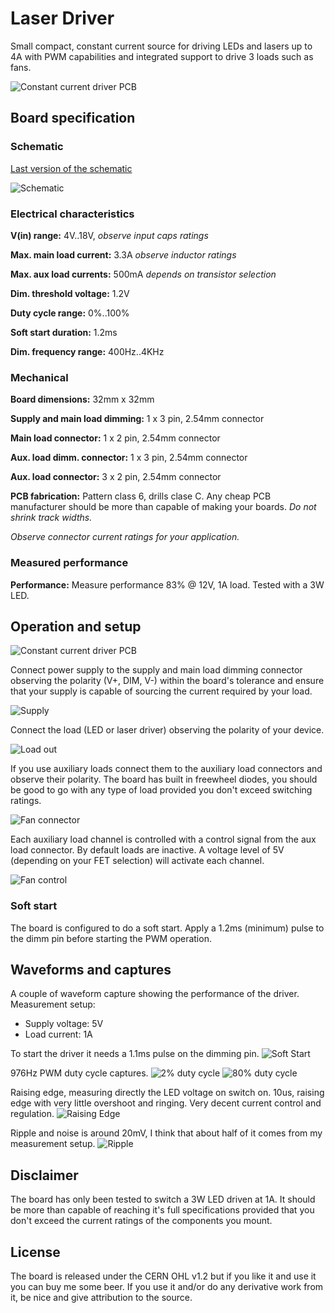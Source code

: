 # Laser Driver
Small compact, constant current source for driving LEDs and lasers up to 4A with PWM capabilities and integrated support to drive 3 loads such as fans.

![Constant current driver PCB](./documentation/PCB.png "Constant current driver")

## Board specification
### Schematic
[Last version of the schematic](./documentation/laserDriver_schematic.pdf)

![Schematic](./documentation/laserDriver_schematic.png "Constant current driver schematic")

### Electrical characteristics
   **V(in) range:**  4V..18V, *observe input caps ratings*

   **Max. main load current:** 3.3A *observe inductor ratings*

   **Max. aux load currents:** 500mA *depends on transistor selection*

   **Dim. threshold voltage:** 1.2V

   **Duty cycle range:** 0%..100%

   **Soft start duration:** 1.2ms

   **Dim. frequency range:** 400Hz..4KHz

### Mechanical
   **Board dimensions:** 32mm x 32mm

   **Supply and main load dimming:** 1 x 3 pin, 2.54mm connector

   **Main load connector:** 1 x 2 pin, 2.54mm connector

   **Aux. load dimm. connector:** 1 x 3 pin, 2.54mm connector

   **Aux. load connector:** 3 x 2 pin, 2.54mm connector

   **PCB fabrication:** Pattern class 6, drills clase C. Any cheap PCB manufacturer should be more than capable of making your boards. *Do not shrink track widths.*

*Observe connector current ratings for your application.*

### Measured performance
   **Performance:** Measure performance 83% @ 12V, 1A load. Tested with a 3W LED.

## Operation and setup

![Constant current driver PCB](./documentation/PCB.png "Constant current driver")

Connect power supply to the supply and main load dimming connector observing the polarity
(V+, DIM, V-) within the board's tolerance and ensure that your supply is capable of sourcing
the current required by your load.

![Supply](./documentation/V_IN_control.png "Supply and main load dimming")

Connect the load (LED or laser driver) observing the polarity of your device.

![Load out](./documentation/Load.png "Load out")

If you use auxiliary loads connect them to the auxiliary load connectors and observe their polarity.
The board has built in freewheel diodes, you should be good to go with any type of load provided you don't
exceed switching ratings.

![Fan connector](./documentation/FAN_Connectors.png "Auxiliary load out")

Each auxiliary load channel is controlled with a control signal from the aux load connector. By default
loads are inactive. A voltage level of 5V (depending on your FET selection) will activate each channel.

![Fan control](./documentation/FAN_PWM.png "Auxiliary load control")

### Soft start
The board is configured to do a soft start. Apply a 1.2ms (minimum) pulse to the dimm pin before
starting the PWM operation.

## Waveforms and captures
A couple of waveform capture showing the performance of the driver. Measurement setup:
* Supply voltage: 5V
* Load current: 1A

To start the driver it needs a 1.1ms pulse on the dimming pin.
![Soft Start](./documentation/waveforms/softstart.jpg "Soft start pulse")

976Hz PWM duty cycle captures.
![2% duty cycle](./documentation/waveforms/2_duty.jpg "2% duty cycle dimm")
![80% duty cycle](./documentation/waveforms/80_duty.jpg "80% duty cycle dimm")

Raising edge, measuring directly the LED voltage on switch on. 10us, raising edge with very little
overshoot and ringing. Very decent current control and regulation.
![Raising Edge](./documentation/waveforms/raisingEdge.jpg "Raising edge 10us")

Ripple and noise is around 20mV, I think that about half of it comes from my measurement setup.
![Ripple](./documentation/waveforms/raisingEdge.jpg "Ripple at 1A")

## Disclaimer
The board has only been tested to switch a 3W LED driven at 1A. It should be more than capable of reaching
it's full specifications provided that you don't exceed the current ratings of the components you mount.

## License
The board is released under the CERN OHL v1.2 but if you like it and use it you can buy me some beer.
If you use it and/or do any derivative work from it, be nice and give attribution to the source.
